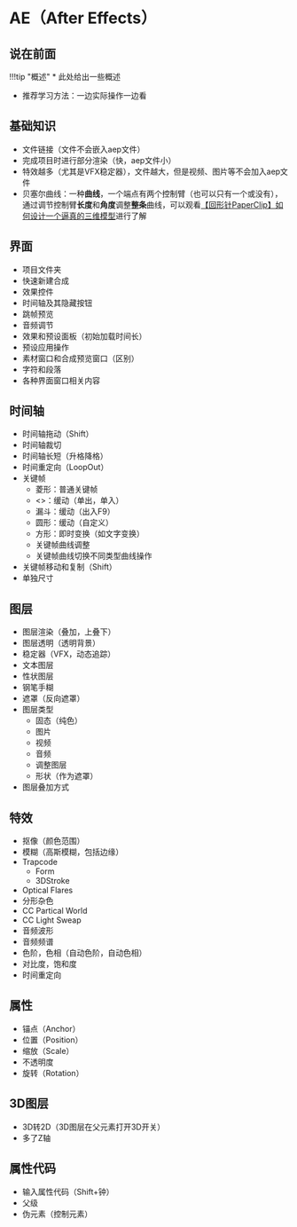 # AE（After Effects）
## 说在前面

!!!tip "概述"
    * 此处给出一些概述

* 推荐学习方法：一边实际操作一边看

## 基础知识
* 文件链接（文件不会嵌入aep文件）
* 完成项目时进行部分渲染（快，aep文件小）
* 特效越多（尤其是VFX稳定器），文件越大，但是视频、图片等不会加入aep文件
* 贝塞尔曲线：一种**曲线**，一个端点有两个控制臂（也可以只有一个或没有），通过调节控制臂**长度**和**角度**调整**整条**曲线，可以观看[【回形针PaperClip】如何设计一个逼真的三维模型](https://www.bilibili.com/video/av35637884)进行了解

## 界面
* 项目文件夹
* 快速新建合成
* 效果控件
* 时间轴及其隐藏按钮
* 跳帧预览
* 音频调节
* 效果和预设面板（初始加载时间长）
* 预设应用操作
* 素材窗口和合成预览窗口（区别）
* 字符和段落
* 各种界面窗口相关内容

## 时间轴
* 时间轴拖动（Shift）
* 时间轴裁切
* 时间轴长短（升格降格）
* 时间重定向（LoopOut）
* 关键帧
    * 菱形：普通关键帧
    * <>：缓动（单出，单入）
    * 漏斗：缓动（出入F9）
    * 圆形：缓动（自定义）
    * 方形：即时变换（如文字变换）
    * 关键帧曲线调整
    * 关键帧曲线切换不同类型曲线操作
* 关键帧移动和复制（Shift）
* 单独尺寸

## 图层
* 图层渲染（叠加，上叠下）
* 图层透明（透明背景）
* 稳定器（VFX，动态追踪）
* 文本图层
* 性状图层
* 钢笔手糊
* 遮罩（反向遮罩）
* 图层类型
    * 固态（纯色）
    * 图片
    * 视频
    * 音频
    * 调整图层
    * 形状（作为遮罩）
* 图层叠加方式

## 特效
* 抠像（颜色范围）
* 模糊（高斯模糊，包括边缘）
* Trapcode
    * Form
    * 3DStroke
* Optical Flares
* 分形杂色
* CC Partical World
* CC Light Sweap
* 音频波形
* 音频频谱
* 色阶，色相（自动色阶，自动色相）
* 对比度，饱和度
* 时间重定向

## 属性
* 锚点（Anchor）
* 位置（Position）
* 缩放（Scale）
* 不透明度
* 旋转（Rotation）

## 3D图层
* 3D转2D（3D图层在父元素打开3D开关）
* 多了Z轴

## 属性代码
* 输入属性代码（Shift+钟）
* 父级
* 伪元素（控制元素）













